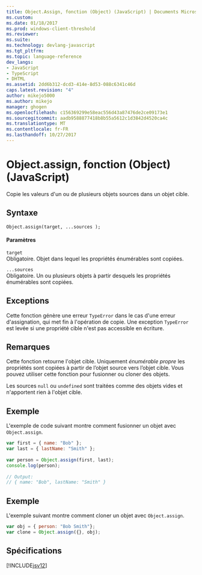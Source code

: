 ```yaml
---
title: Object.Assign, fonction (Object) (JavaScript) | Documents Microsoft
ms.custom: 
ms.date: 01/18/2017
ms.prod: windows-client-threshold
ms.reviewer: 
ms.suite: 
ms.technology: devlang-javascript
ms.tgt_pltfrm: 
ms.topic: language-reference
dev_langs:
- JavaScript
- TypeScript
- DHTML
ms.assetid: 2dd6b312-dcd3-414e-8d53-088c6341c46d
caps.latest.revision: "4"
author: mikejo5000
ms.author: mikejo
manager: ghogen
ms.openlocfilehash: c156369299e58eac556d43a87476de2ce09173e1
ms.sourcegitcommit: aadb9588877418b8b55a5612c1d3842d4520ca4c
ms.translationtype: MT
ms.contentlocale: fr-FR
ms.lasthandoff: 10/27/2017
---
```

# <a name="objectassign-function-object-javascript"></a>Object.assign, fonction (Object) (JavaScript)
Copie les valeurs d'un ou de plusieurs objets sources dans un objet cible.  
  
## <a name="syntax"></a>Syntaxe  
  
```  
Object.assign(target, ...sources );  
```  
  
#### <a name="parameters"></a>Paramètres  
 `target`  
 Obligatoire. Objet dans lequel les propriétés énumérables sont copiées.  
  
 `...sources`  
 Obligatoire. Un ou plusieurs objets à partir desquels les propriétés énumérables sont copiées.  
  
## <a name="exceptions"></a>Exceptions  
 Cette fonction génère une erreur `TypeError` dans le cas d'une erreur d'assignation, qui met fin à l'opération de copie. Une exception `TypeError` est levée si une propriété cible n'est pas accessible en écriture.  
  
## <a name="remarks"></a>Remarques  
 Cette fonction retourne l'objet cible. Uniquement *énumérable propre* les propriétés sont copiées à partir de l’objet source vers l’objet cible. Vous pouvez utiliser cette fonction pour fusionner ou cloner des objets.  
  
 Les sources `null` ou `undefined` sont traitées comme des objets vides et n'apportent rien à l'objet cible.  
  
## <a name="example"></a>Exemple  
 L'exemple de code suivant montre comment fusionner un objet avec `Object.assign`.  
  
```JavaScript  
var first = { name: "Bob" };  
var last = { lastName: "Smith" };  
  
var person = Object.assign(first, last);  
console.log(person);  
  
// Output:  
// { name: "Bob", lastName: "Smith" }   
```  
  
## <a name="example"></a>Exemple  
 L'exemple suivant montre comment cloner un objet avec `Object.assign`.  
  
```JavaScript  
var obj = { person: "Bob Smith"};  
var clone = Object.assign({}, obj);  
```  
  
## <a name="requirements"></a>Spécifications  
 [!INCLUDE[jsv12](../../javascript/reference/includes/jsv12-md.md)]